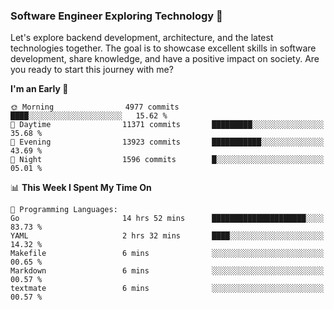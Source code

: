 ### Software Engineer Exploring Technology 🚀 

Let's explore backend development, architecture, and the latest technologies together. The goal is to showcase excellent skills in software development, share knowledge, and have a positive impact on society. Are you ready to start this journey with me?

<!--START_SECTION:waka-->
**I'm an Early 🐤** 

```text
🌞 Morning                4977 commits        ████░░░░░░░░░░░░░░░░░░░░░   15.62 % 
🌆 Daytime                11371 commits       █████████░░░░░░░░░░░░░░░░   35.68 % 
🌃 Evening                13923 commits       ███████████░░░░░░░░░░░░░░   43.69 % 
🌙 Night                  1596 commits        █░░░░░░░░░░░░░░░░░░░░░░░░   05.01 % 
```


📊 **This Week I Spent My Time On** 

```text
💬 Programming Languages: 
Go                       14 hrs 52 mins      █████████████████████░░░░   83.73 % 
YAML                     2 hrs 32 mins       ████░░░░░░░░░░░░░░░░░░░░░   14.32 % 
Makefile                 6 mins              ░░░░░░░░░░░░░░░░░░░░░░░░░   00.65 % 
Markdown                 6 mins              ░░░░░░░░░░░░░░░░░░░░░░░░░   00.57 % 
textmate                 6 mins              ░░░░░░░░░░░░░░░░░░░░░░░░░   00.57 % 
```


<!--END_SECTION:waka-->
